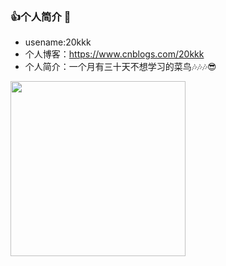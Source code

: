 ### 👍个人简介 👋
- usename:20kkk
- 个人博客：https://www.cnblogs.com/20kkk
- 个人简介：一个月有三十天不想学习的菜鸟🎶🎶🎶😎
<img src="https://user-images.githubusercontent.com/87109536/203914843-89eec071-1f77-4bb1-b55d-18e647017b40.png" width = "280" />

